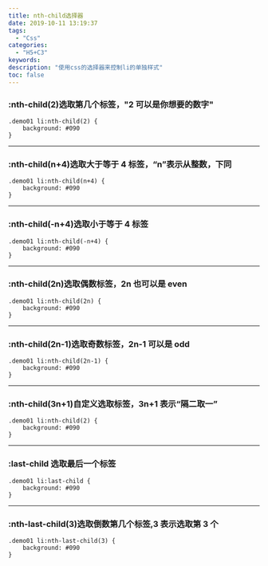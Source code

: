 ```yaml
---
title: nth-child选择器
date: 2019-10-11 13:19:37
tags:
  - "Css"
categories:
  - "H5+C3"
keywords:
description: "使用css的选择器来控制li的单独样式"
toc: false
---
```


### :nth-child(2)选取第几个标签，"2 可以是你想要的数字"

```
.demo01 li:nth-child(2) {
    background: #090
}
```

---

### :nth-child(n+4)选取大于等于 4 标签，“n”表示从整数，下同

```
.demo01 li:nth-child(n+4) {
    background: #090
}
```

---

### :nth-child(-n+4)选取小于等于 4 标签

```
.demo01 li:nth-child(-n+4) {
    background: #090
}
```

---

### :nth-child(2n)选取偶数标签，2n 也可以是 even

```
.demo01 li:nth-child(2n) {
    background: #090
}
```

---

### :nth-child(2n-1)选取奇数标签，2n-1 可以是 odd

```
.demo01 li:nth-child(2n-1) {
    background: #090
}
```

---

### :nth-child(3n+1)自定义选取标签，3n+1 表示“隔二取一”

```
.demo01 li:nth-child(2) {
    background: #090
}
```

---

### :last-child 选取最后一个标签

```
.demo01 li:last-child {
    background: #090
}
```

---

### :nth-last-child(3)选取倒数第几个标签,3 表示选取第 3 个

```
.demo01 li:nth-last-child(3) {
    background: #090
}

```

